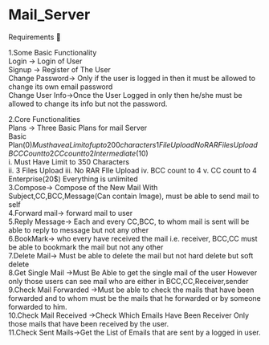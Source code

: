 # Mail_Server

Requirements 🦖

1.Some Basic Functionality          
Login → Login of User                
Signup → Register of The User                 
Change Password→ Only if the user is logged in then it must be allowed to change its own email password            
Change User Info→Once the User Logged in only then he/she must be allowed to change its info but not the password.            

2.Core Functionalities           
Plans → Three Basic Plans for mail Server             
Basic Plan(0$)                  
Must have a Limit of upto 200 characters               
1 File Upload                 
No RAR Files Upload                
BCC Count to 2               
CC count to 2               
Intermediate(10$)                  
i. Must Have Limit to 350 Characters                
ii. 3 Files Upload
iii. No RAR FIle Upload
iv. BCC count to 4
v. CC count to 4
Enterprise(20$)
Everything is unlimited         
3.Compose→ Compose of the New Mail With Subject,CC,BCC,Message(Can contain Image), must be able to send mail to self     
4.Forward mail→ forward  mail to user          
5.Reply Message→ Each and every CC,BCC, to whom mail is sent  will be able to reply to message but not any other               
6.BookMark→ who every have received the mail i.e. receiver, BCC,CC must be able to bookmark the mail but not any other              
7.Delete Mail→ Must be able to delete the mail but not hard delete but soft delete              
8.Get Single Mail →Must Be Able to get the single mail of the user However only those users can see mail who are either in BCC,CC,Receiver,sender        
9.Check Mail Forwarded →Must be able to check the mails that have been forwarded and to whom must be the mails that he forwarded or by someone forwarded to him.    
10.Check Mail Received →Check Which Emails Have Been Receiver Only those mails that have been received by the user.   
11.Check Sent Mails→Get the List of Emails that are sent by a logged in user.    
